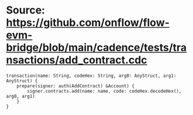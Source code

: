 # Source: https://github.com/onflow/flow-evm-bridge/blob/main/cadence/tests/transactions/add_contract.cdc

```
transaction(name: String, codeHex: String, arg0: AnyStruct, arg1: AnyStruct) {
    prepare(signer: auth(AddContract) &Account) {
        signer.contracts.add(name: name, code: codeHex.decodeHex(), arg0, arg1)
    }
}
```